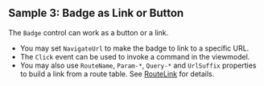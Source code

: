 ## Sample 3: Badge as Link or Button

The `Badge` control can work as a button or a link.

* You may set `NavigateUrl` to make the badge to link to a specific URL.
* The `Click` event can be used to invoke a command in the viewmodel.
* You may also use `RouteName`, `Param-*`, `Query-*` and `UrlSuffix` properties to build a link from a route table. See [RouteLink](/docs/controls/builtin/RouteLink/{branch}) for details.

